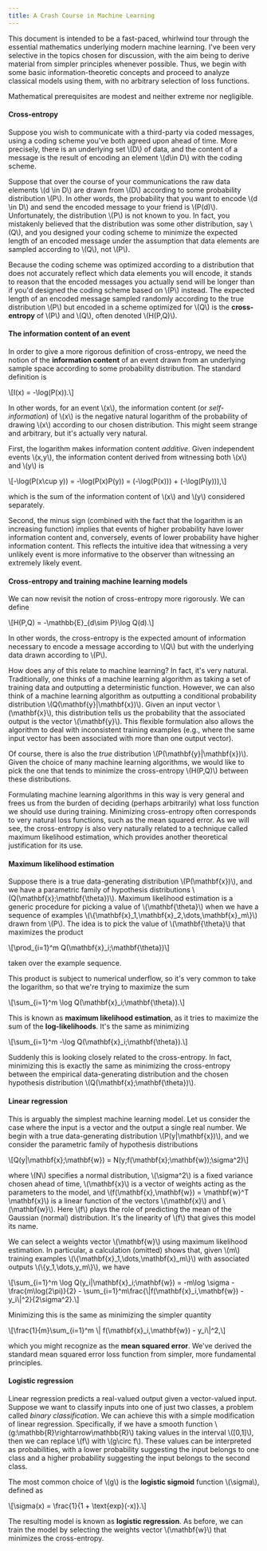 ```yaml
---
title: A Crash Course in Machine Learning
---
```


This document is intended to be a fast-paced, whirlwind tour through the essential mathematics underlying modern machine learning. I've been very selective in the topics chosen for discussion, with the aim being to derive material from simpler principles whenever possible. Thus, we begin with some basic information-theoretic concepts and proceed to analyze classical models using them, with no arbitrary selection of loss functions.

Mathematical prerequisites are modest and neither extreme nor negligible.

#### Cross-entropy

Suppose you wish to communicate with a third-party via coded messages, using a coding scheme you've both agreed upon ahead of time. More precisely, there is an underlying set \\(D\\) of data, and the content of a message is the result of encoding an element \\(d\\in D\\) with the coding scheme.

Suppose that over the course of your communications the raw data elements \\(d \\in D\\) are drawn from \\(D\\) according to some probability distribution \\(P\\). In other words, the probability that you want to encode \\(d \\in D\\) and send the encoded message to your friend is \\(P(d)\\). Unfortunately, the distribution \\(P\\) is not known to you. In fact, you mistakenly believed that the distribution was some other distribution, say \\(Q\\), and you designed your coding scheme to minimize the expected length of an encoded message under the assumption that data elements are sampled according to \\(Q\\), not \\(P\\).

Because the coding scheme was optimized according to a distribution that does not accurately reflect which data elements you will encode, it stands to reason that the encoded messages you actually send will be longer than if you'd designed the coding scheme based on \\(P\\) instead. The expected length of an encoded message sampled randomly according to the true distribution \\(P\\) but encoded in a scheme optimized for \\(Q\\) is the **cross-entropy** of \\(P\\) and \\(Q\\), often denoted \\(H(P,Q)\\).

#### The information content of an event

In order to give a more rigorous definition of cross-entropy, we need the notion of the **information content** of an event drawn from an underlying sample space according to some probability distribution. The standard definition is

\\[I(x) = -\\log(P(x)).\\]

In other words, for an event \\(x\\), the information content (or *self-information*) of \\(x\\) is the negative natural logarithm of the probability of drawing \\(x\\) according to our chosen distribution. This might seem strange and arbitrary, but it's actually very natural.

First, the logarithm makes information content *additive*. Given independent events \\(x,y\\), the information content derived from witnessing both \\(x\\) and \\(y\\) is 

\\[-\\log(P(x\\cup y)) = -\\log(P(x)P(y)) = (-\\log(P(x))) + (-\\log(P(y))),\\]

which is the sum of the information content of \\(x\\) and \\(y\\) considered separately.

Second, the minus sign (combined with the fact that the logarithm is an increasing function) implies that events of higher probability have lower information content and, conversely, events of lower probability have higher information content. This reflects the intuitive idea that witnessing a very unlikely event is more informative to the observer than witnessing an extremely likely event.

#### Cross-entropy and training machine learning models

We can now revisit the notion of cross-entropy more rigorously. We can define

\\[H(P,Q) = -\\mathbb{E}_{d\\sim P}\\log Q(d).\\]

In other words, the cross-entropy is the expected amount of information necessary to encode a message according to \\(Q\\) but with the underlying data drawn according to \\(P\\).

How does any of this relate to machine learning? In fact, it's very natural. Traditionally, one thinks of a machine learning algorithm as taking a set of training data and outputting a deterministic function. However, we can also think of a machine learning algorithm as outputting a conditional probability distribution \\(Q(\\mathbf{y}|\\mathbf{x})\\). Given an input vector \\(\\mathbf{x}\\), this distribution tells us the probability that the associated output is the vector \\(\\mathbf{y}\\). This flexible formulation also allows the algorithm to deal with inconsistent training examples (e.g., where the same input vector has been associated with more than one output vector).

Of course, there is also the *true* distribution \\(P(\\mathbf{y}|\\mathbf{x})\\). Given the choice of many machine learning algorithms, we would like to pick the one that tends to minimize the cross-entropy \\(H(P,Q)\\) between these distributions.

Formulating machine learning algorithms in this way is very general and frees us from the burden of deciding (perhaps arbitrarily) what loss function we should use during training. Minimizing cross-entropy often corresponds to very natural loss functions, such as the mean squared error. As we will see, the cross-entropy is also very naturally related to a technique called maximum likelihood estimation, which provides another theoretical justification for its use.

#### Maximum likelihood estimation

Suppose there is a true data-generating distribution \\(P(\\mathbf{x})\\), and we have a parametric family of hypothesis distributions \\(Q(\\mathbf{x};\\mathbf{\\theta})\\). Maximum likelihood estimation is a generic procedure for picking a value of \\(\\mathbf{\\theta}\\) when we have a sequence of examples \\(\\{\\mathbf{x}_1,\\mathbf{x}_2,\\dots,\\mathbf{x}_m\\}\\) drawn from \\(P\\). The idea is to pick the value of \\(\\mathbf{\\theta}\\) that maximizes the product

\\[\\prod_{i=1}^m Q(\\mathbf{x}_i;\\mathbf{\\theta})\\]

taken over the example sequence.

This product is subject to numerical underflow, so it's very common to take the logarithm, so that we're trying to maximize the sum

\\[\\sum_{i=1}^m \\log Q(\\mathbf{x}_i;\\mathbf{\\theta}).\\]

This is known as **maximum likelihood estimation**, as it tries to maximize the sum of the **log-likelihoods**. It's the same as minimizing

\\[\\sum_{i=1}^m -\\log Q(\\mathbf{x}_i;\\mathbf{\\theta}).\\]

Suddenly this is looking closely related to the cross-entropy. In fact, minimizing this is exactly the same as minimizing the cross-entropy between the empirical data-generating distribution and the chosen hypothesis distribution \\(Q(\\mathbf{x};\\mathbf{\\theta})\\).

#### Linear regression

This is arguably the simplest machine learning model. Let us consider the case where the input is a vector and the output a single real number. We begin with a true data-generating distribution \\(P(y|\\mathbf{x})\\), and we consider the parametric family of hypothesis distributions

\\[Q(y|\\mathbf{x};\\mathbf{w}) = N(y;f(\\mathbf{x};\\mathbf{w});\\sigma^2)\\]

where \\(N\\) specifies a normal distribution, \\(\\sigma^2\\) is a fixed variance chosen ahead of time, \\(\\mathbf{x}\\) is a vector of weights acting as the parameters to the model, and \\(f(\\mathbf{x},\\mathbf{w}) = \\mathbf{w}^T \\mathbf{x}\\) is a linear function of the vectors \\(\\mathbf{x}\\) and \\(\\mathbf{w}\\). Here \\(f\\) plays the role of predicting the mean of the Gaussian (normal) distribution. It's the linearity of \\(f\\) that gives this model its name.

We can select a weights vector \\(\\mathbf{w}\\) using maximum likelihood estimation. In particular, a calculation (omitted) shows that, given \\(m\\) training examples \\(\\{\\mathbf{x}_1,\\dots,\\mathbf{x}_m\\}\\) with associated outputs \\(\\{y_1,\\dots,y_m\\}\\), we have

\\[\\sum_{i=1}^m \\log Q(y_i|\\mathbf{x}_i;\\mathbf{w}) = -m\\log \\sigma - \\frac{m\\log(2\\pi)}{2} - \\sum\_{i=1}\^m\\frac{\\|f(\\mathbf{x}_i,\\mathbf{w}) - y_i\\|\^2}{2\\sigma^2}.\\]

Minimizing this is the same as minimizing the simpler quantity

\\[\\frac{1}{m}\\sum\_{i=1}^m \\| f(\\mathbf{x}\_i,\\mathbf{w}) - y\_i\\|^2,\\]

which you might recognize as the **mean squared error**. We've derived the standard mean squared error loss function from simpler, more fundamental principles.

#### Logistic regression

Linear regression predicts a real-valued output given a vector-valued input. Suppose we want to classify inputs into one of just two classes, a problem called *binary classification*. We can achieve this with a simple modification of linear regression. Specifically, if we have a smooth function \\(g:\\mathbb{R}\\rightarrow\\mathbb{R}\\) taking values in the interval \\(\[0,1\]\\), then we can replace \\(f\\) with \\(g\\circ f\\). These values can be interpreted as probabilities, with a lower probability suggesting the input belongs to one class and a higher probability suggesting the input belongs to the second class.

The most common choice of \\(g\\) is the **logistic sigmoid** function \\(\\sigma\\), defined as

\\[\\sigma(x) = \\frac{1}{1 + \\text{exp}(-x)}.\\]

The resulting model is known as **logistic regression**. As before, we can train the model by selecting the weights vector \\(\\mathbf{w}\\) that minimizes the cross-entropy.

